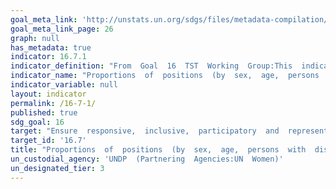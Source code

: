 ```yaml
---
goal_meta_link: 'http://unstats.un.org/sdgs/files/metadata-compilation/Metadata-Goal-16.pdf'
goal_meta_link_page: 26
graph: null
has_metadata: true
indicator: 16.7.1
indicator_definition: "From  Goal  16  TST  Working  Group:This  indicator  focuses  on  the  representativeness  aspect  of  the  target,  but  the  presence  of  diversity  also  conduces  to  inclusivity  and  responsiveness  of  decision-making.  The  indicator  is  calculated  as  the  number  of  public  service  positions  held  by  members  of  the  target  group  divided  by  the  total  number  of  such  positions.  From  OHCHR:  Target  groups  should  be  identified  at  national  level  in  an  inclusive,  participatory  process,  with  the  direct  involvement  of  marginalised  and  minority  groups  themselves.  The  Committee  on  the  Elimination  of  Racial  Discrimination  (CERD)  has  made  clear  that  identification  as  a  member  of  a  particular  ethnic  group  shall,  if  no  justification  exists  to  the  contrary,  be  based  upon  self-identification  by  the  individual  concerned.  This  principle  also  applies  to  other  population  groups.  Target  groups  may  include  persons  with  disabilities,  ethnic  groups,  LGBTI  persons,  indigenous  peoples,  religious  minorities,  linguistic  minorities,  youth,  older  persons,  or  other  groups  under-represented  in  the  national  context.  The  indicator  is  calculated  as  the  number  of  public  service  positions  held  by  members  of  the  target  group  divided  by  the  total  number  of  such  positions."
indicator_name: "Proportions  of  positions  (by  sex,  age,  persons  with  disabilities  and  population  groups)  in  public  institutions  (national  and  local  legislatures,  public  service,  and  judiciary)  compared  to  national  distributions"
indicator_variable: null
layout: indicator
permalink: /16-7-1/
published: true  
sdg_goal: 16
target: "Ensure  responsive,  inclusive,  participatory  and  representative  decision-making  at  all  levels."
target_id: '16.7'
title: "Proportions  of  positions  (by  sex,  age,  persons  with  disabilities  and  population  groups)  in  public  institutions  (national  and  local  legislatures,  public  service,  and  judiciary)  compared  to  national  distributions"
un_custodial_agency: 'UNDP  (Partnering  Agencies:UN  Women)'
un_designated_tier: 3
---
```

